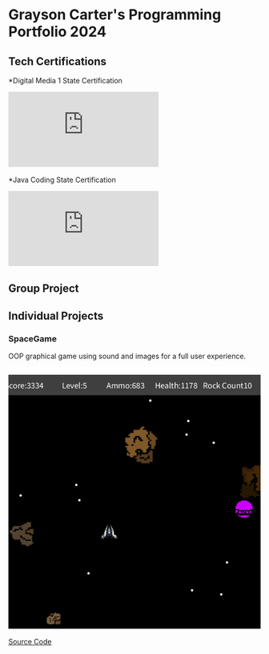 # Grayson Carter's Programming Portfolio 2024

## Tech Certifications
*Digital Media 1 State Certification

![Digital Media 1](https://github.com/goober42/programmingportfolio/blob/main/images/graphiccert.pdf)

*Java Coding State Certification

![Java State Cert](https://github.com/goober42/programmingportfolio/blob/main/images/Grayson%20Carter_Computer%20Programming%20I_12182023.pdf)

## Group Project

## Individual Projects

### SpaceGame
OOP graphical game using sound and images for a full user experience.

![Gameplay](https://github.com/goober42/programmingportfolio/blob/main/images/sg1.png)

[Source Code](https://github.com/goober42/programmingportfolio/blob/main/src/SpaceGame.zip)
